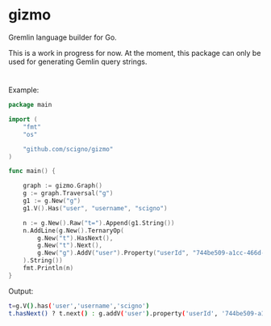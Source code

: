 # gizmo
Gremlin language builder for Go.

This is a work in progress for now.  At the moment, this package can only be used for generating Gemlin query strings.
#

Example:

```go
package main

import (
	"fmt"
	"os"

	"github.com/scigno/gizmo"
)

func main() {

	graph := gizmo.Graph()
	g := graph.Traversal("g")
	g1 := g.New("g")
	g1.V().Has("user", "username", "scigno")

	n := g.New().Raw("t=").Append(g1.String())
	n.AddLine(g.New().TernaryOp(
		g.New("t").HasNext(),
		g.New("t").Next(),
		g.New("g").AddV("user").Property("userId", "744be509-a1cc-466d-bb10-0bb9a376da2e").Property("username", "scigno").Next(),
	).String())
	fmt.Println(n)
}
```

Output:
```bash
t=g.V().has('user','username','scigno') 
t.hasNext() ? t.next() : g.addV('user').property('userId', '744be509-a1cc-466d-bb10-0bb9a376da2e').property('username', 'scigno').next()
```